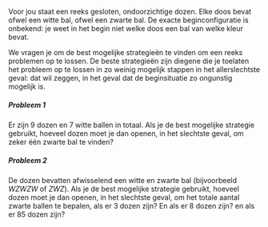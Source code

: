 Voor jou staat een reeks gesloten, ondoorzichtige dozen. Elke doos bevat ofwel 
een witte bal, ofwel een zwarte bal. De exacte beginconfiguratie is onbekend: 
je weet in het begin niet welke doos een bal van welke kleur bevat.

We vragen je om de best mogelijke strategieën te vinden om een reeks problemen 
op te lossen. De beste strategieën zijn diegene die je toelaten het probleem 
op te lossen in zo weinig mogelijk stappen in het allerslechtste geval: 
dat wil zeggen, in het geval dat de beginsituatie zo ongunstig mogelijk is.


##### Probleem 1

Er zijn 9 dozen en 7 witte ballen in totaal. Als je de best mogelijke strategie gebruikt, hoeveel dozen moet je dan openen, in het slechtste geval, om zeker één zwarte bal te vinden? 


##### Probleem 2

De dozen bevatten afwisselend een witte en zwarte bal (bijvoorbeeld *WZWZW* of *ZWZ*). Als je de best mogelijke strategie gebruikt, hoeveel dozen moet je dan openen, in het slechtste geval, om het totale aantal zwarte ballen te bepalen, als er 3 dozen zijn? En als er 8 dozen zijn? en als er 85 dozen zijn?

